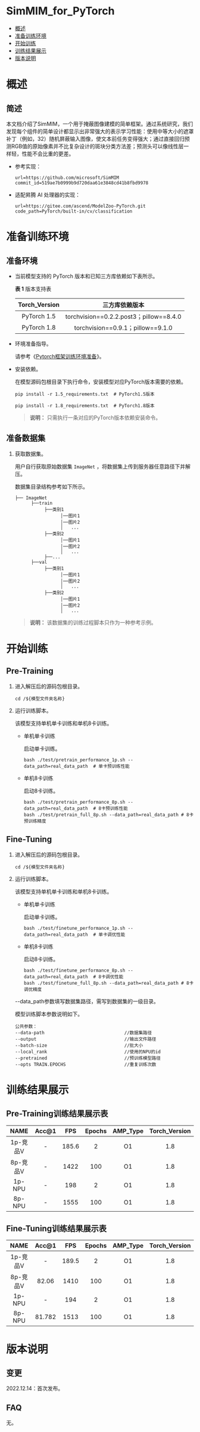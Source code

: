 # SimMIM_for_PyTorch

-   [概述](概述.md)
-   [准备训练环境](准备训练环境.md)
-   [开始训练](开始训练.md)
-   [训练结果展示](训练结果展示.md)
-   [版本说明](版本说明.md)



# 概述

## 简述

本文档介绍了SimMIM，一个用于掩蔽图像建模的简单框架。通过系统研究，我们发现每个组件的简单设计都显示出非常强大的表示学习性能：使用中等大小的遮罩补丁（例如，32）随机屏蔽输入图像，使文本前任务变得强大；通过直接回归预测RGB值的原始像素并不比复杂设计的斑块分类方法差；预测头可以像线性层一样轻，性能不会比重的更差。
- 参考实现：

  ```
  url=https://github.com/microsoft/SimMIM
  commit_id=519ae7b0999b9d720daa61e3848cd41b8fbd9978
  ```

- 适配昇腾 AI 处理器的实现：

  ```
  url=https://gitee.com/ascend/ModelZoo-PyTorch.git
  code_path=PyTorch/built-in/cv/classification
  ```


# 准备训练环境

## 准备环境

- 当前模型支持的 PyTorch 版本和已知三方库依赖如下表所示。

  **表 1**  版本支持表

  | Torch_Version      | 三方库依赖版本                                 |
  | :--------: | :----------------------------------------------------------: |
  | PyTorch 1.5 | torchvision==0.2.2.post3；pillow==8.4.0 |
  | PyTorch 1.8 | torchvision==0.9.1；pillow==9.1.0 |

- 环境准备指导。

  请参考《[Pytorch框架训练环境准备](https://www.hiascend.com/document/detail/zh/ModelZoo/pytorchframework/ptes)》。
  
- 安装依赖。

  在模型源码包根目录下执行命令，安装模型对应PyTorch版本需要的依赖。
  ```
  pip install -r 1.5_requirements.txt  # PyTorch1.5版本
  
  pip install -r 1.8_requirements.txt  # PyTorch1.8版本
  ```
  > **说明：** 
  >只需执行一条对应的PyTorch版本依赖安装命令。


## 准备数据集

1. 获取数据集。

   用户自行获取原始数据集 `ImageNet` ，将数据集上传到服务器任意路径下并解压。

   数据集目录结构参考如下所示。

   ```
   ├── ImageNet
         ├──train
              ├──类别1
                    │──图片1
                    │──图片2
                    │   ...       
              ├──类别2
                    │──图片1
                    │──图片2
                    │   ...   
              ├──...                     
         ├──val  
              ├──类别1
                    │──图片1
                    │──图片2
                    │   ...       
              ├──类别2
                    │──图片1
                    │──图片2
                    │   ...              
   ```

   > **说明：** 
   >该数据集的训练过程脚本只作为一种参考示例。




# 开始训练

## Pre-Training

1. 进入解压后的源码包根目录。

   ```
   cd /${模型文件夹名称}
   ```

2. 运行训练脚本。

   该模型支持单机单卡训练和单机8卡训练。

   - 单机单卡训练

     启动单卡训练。

     ```
     bash ./test/pretrain_performance_1p.sh --data_path=real_data_path  # 单卡预训练性能
     ```

   - 单机8卡训练

     启动8卡训练。

     ```
     bash ./test/pretrain_performance_8p.sh --data_path=real_data_path  # 8卡预训练性能
     bash ./test/pretrain_full_8p.sh --data_path=real_data_path # 8卡预训练精度
     ```
     
## Fine-Tuning

1. 进入解压后的源码包根目录。

   ```
   cd /${模型文件夹名称}
   ```

2. 运行训练脚本。

   该模型支持单机单卡训练和单机8卡训练。

   - 单机单卡训练

     启动单卡训练。

     ```
     bash ./test/finetune_performance_1p.sh --data_path=real_data_path  # 单卡调优性能
     ```

   - 单机8卡训练

     启动8卡训练。

     ```
     bash ./test/finetune_performance_8p.sh --data_path=real_data_path  # 8卡调优性能
     bash ./test/finetune_full_8p.sh --data_path=real_data_path # 8卡调优精度
     ```
   --data_path参数填写数据集路径，需写到数据集的一级目录。
   
   模型训练脚本参数说明如下。

   ```
   公共参数：
   --data-path                              //数据集路径
   --output                                 //输出文件路径
   --batch-size                             //批大小
   --local_rank                             //使用的NPU的id
   --pretrained                             //预训练模型路径
   --opts TRAIN.EPOCHS                      //重复训练次数
   ```

# 训练结果展示

## Pre-Training训练结果展示表
| NAME  | Acc@1  | FPS  | Epochs  | AMP_Type  | Torch_Version  |
|:---:|:---:|:---:|:---:|:---:|:---:|
| 1p-竞品V | - | 185.6  | 2  | O1  | 1.8  |
| 8p-竞品V | - | 1422 | 100  | O1  | 1.8  |
| 1p-NPU  | - | 198  | 2  | O1  | 1.8  |
| 8p-NPU  | - | 1555  | 100  | O1  | 1.8  |

## Fine-Tuning训练结果展示表
| NAME  | Acc@1  | FPS  | Epochs  | AMP_Type  | Torch_Version  |
|:---:|:---:|:---:|:---:|:---:|:---:|
| 1p-竞品V | - | 189.5  | 2  | O1  | 1.8  |
| 8p-竞品V | 82.06  | 1410  | 100  | O1  | 1.8  |
| 1p-NPU  | - | 194  | 2  | O1  | 1.8  |
| 8p-NPU  | 81.782  | 1513  | 100  | O1  | 1.8  |


# 版本说明

## 变更

2022.12.14：首次发布。

## FAQ

无。
